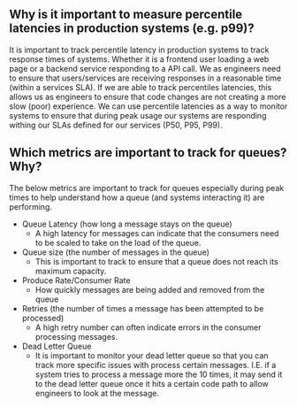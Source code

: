## Why is it important to measure percentile latencies in production systems (e.g. p99)?

It is important to track percentile latency in production systems to track response times of systems. Whether it is a frontend user loading a web page or a backend service responding to a API call. We as engineers need to ensure that users/services are receiving responses in a reasonable time (within a services SLA). If we are able to track percentiles latencies, this allows us as engineers to ensure that code changes are not creating a more slow (poor) experience. We can use percentile latencies as a way to monitor systems to ensure that during peak usage our systems are responding withing our SLAs defined for our services (P50, P95, P99).

## Which metrics are important to track for queues? Why?

The below metrics are important to track for queues especially during peak times to help understand how a queue (and systems interacting it) are performing.

- Queue Latency (how long a message stays on the queue)
  - A high latency for messages can indicate that the consumers need to be scaled to take on the load of the queue.
- Queue size (the number of messages in the queue)
  - This is important to track to ensure that a queue does not reach its maximum capacity.
- Produce Rate/Consumer Rate
  - How quickly messages are being added and removed from the queue
- Retries (the number of times a message has been attempted to be processed)
  - A high retry number can often indicate errors in the consumer processing messages.
- Dead Letter Queue
  - It is important to monitor your dead letter queue so that you can track more specific issues with process certain messages. I.E. if a system tries to process a message more the 10 times, it may send it to the dead letter queue once it hits a certain code path to allow engineers to look at the message.
